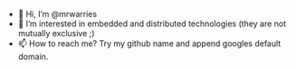 - 👋 Hi, I’m @mrwarries
- 👀 I’m interested in embedded and distributed technologies (they are not mutually exclusive ;)
- 📫 How to reach me? Try my github name and append googles default domain.
